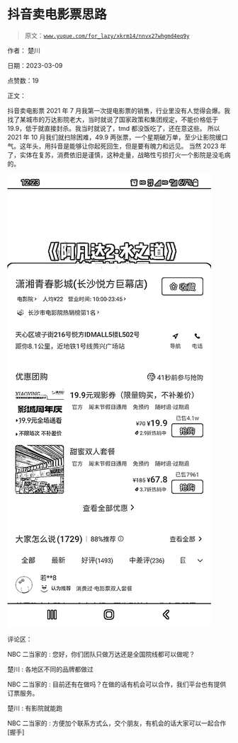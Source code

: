 # 抖音卖电影票思路

> 原文：[`www.yuque.com/for_lazy/xkrm14/nnvx27whgmd4eq9y`](https://www.yuque.com/for_lazy/xkrm14/nnvx27whgmd4eq9y)



作者： 楚川 

日期：2023-03-09 

点赞数：19 

正文： 

抖音卖电影票 2021 年 7 月我第一次提电影票的销售，行业里没有人觉得会爆。我找了某城市的万达影院老大，当时就说了国家政策和集团规定，不能价格低于 19.9，低于就直接封杀。我当时就说了，tmd 都没饭吃了，还在意这些。 所以 2021 年 10 月我们就扫除困难，49.9 两张票，一个星期破万单，至少让影院缓口气。这年头，用抖音是能够让你起死回生，但是要有魄力和远见。 当然 2023 年了，实体在复苏，消费依旧是谨慎，这种走量，战略性亏损打火一个影院是没毛病的。 

![](img/ee517c67875b96891da6e9015ac1053f.png)  

评论区： 

NBC 二当家的 : 您好，你们团队只做万达还是全国院线都可以做呢？ 

楚川 : 各地区不同的品牌都做过 

NBC 二当家的 : 目前还有在做吗？在做的话有机会可以合作，我们平台也有提供订票服务。 

楚川 : 有影院就能跑 

NBC 二当家的 : 方便加个联系方式么，交个朋友，有机会的话大家可以一起合作[握手] 

